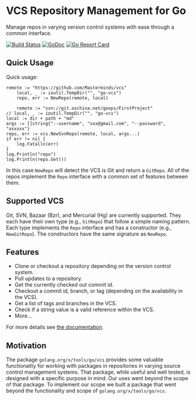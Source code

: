 # VCS Repository Management for Go

Manage repos in varying version control systems with ease through a common
interface.

[![Build Status](https://travis-ci.org/Masterminds/vcs.svg)](https://travis-ci.org/Masterminds/vcs) [![GoDoc](https://godoc.org/github.com/Masterminds/vcs?status.png)](https://godoc.org/github.com/Masterminds/vcs) [![Go Report Card](http://goreportcard.com/badge/Masterminds/vcs)](http://goreportcard.com/report/Masterminds/vcs)

## Quick Usage

Quick usage:

	remote := "https://github.com/Masterminds/vcs"
        local, _ := ioutil.TempDir("", "go-vcs")
        repo, err := NewRepo(remote, local)

        remote := "svn://git.oschina.net/goops/FirstProject"
	// local, _ := ioutil.TempDir("", "go-vcs")
	local := dir + path + "md"
	args := []string{"--username", "xxx@gmail.com", "--password", "xxxxxx"}
	repo, err := vcs.NewSvnRepo(remote, local, args...)
	if err != nil {
		log.Fatalln(err)
	}
	log.Println("repo")
	log.Println(repo.Get())

In this case `NewRepo` will detect the VCS is Git and return a `GitRepo`. All of
the repos implement the `Repo` interface with a common set of features between
them.

## Supported VCS

Git, SVN, Bazaar (Bzr), and Mercurial (Hg) are currently supported. They each
have their own type (e.g., `GitRepo`) that follow a simple naming pattern. Each
type implements the `Repo` interface and has a constructor (e.g., `NewGitRepo`).
The constructors have the same signature as `NewRepo`.

## Features

- Clone or checkout a repository depending on the version control system.
- Pull updates to a repository.
- Get the currently checked out commit id.
- Checkout a commit id, branch, or tag (depending on the availability in the VCS).
- Get a list of tags and branches in the VCS.
- Check if a string value is a valid reference within the VCS.
- More...

For more details see [the documentation](https://godoc.org/github.com/Masterminds/vcs).

## Motivation

The package `golang.org/x/tools/go/vcs` provides some valuable functionality
for working with packages in repositories in varying source control management
systems. That package, while useful and well tested, is designed with a specific
purpose in mind. Our uses went beyond the scope of that package. To implement
our scope we built a package that went beyond the functionality and scope
of `golang.org/x/tools/go/vcs`.
